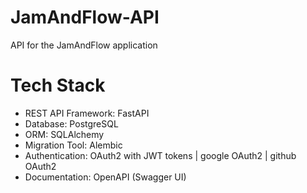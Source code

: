 # JamAndFlow-API
API for the JamAndFlow application

# Tech Stack
- REST API Framework: FastAPI
- Database: PostgreSQL
- ORM: SQLAlchemy
- Migration Tool: Alembic
- Authentication: OAuth2 with JWT tokens | google OAuth2 | github OAuth2
- Documentation: OpenAPI (Swagger UI)
